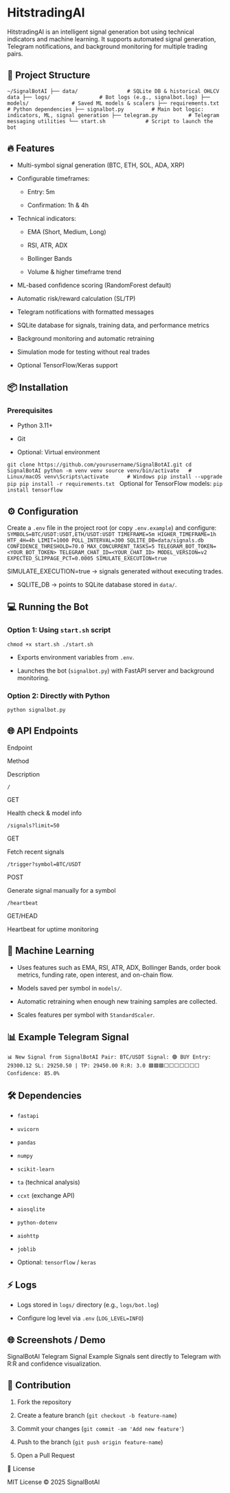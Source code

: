 # HitstradingAI
 
HitstradingAI is an intelligent signal generation bot using technical indicators and machine learning. It supports automated signal generation, Telegram notifications, and background monitoring for multiple trading pairs.
  
## 📂 Project Structure
 `~/SignalBotAI ├── data/                # SQLite DB & historical OHLCV data ├── logs/                # Bot logs (e.g., signalbot.log) ├── models/              # Saved ML models & scalers ├── requirements.txt     # Python dependencies ├── signalbot.py         # Main bot logic: indicators, ML, signal generation ├── telegram.py          # Telegram messaging utilities └── start.sh             # Script to launch the bot `  
## 🔥 Features
 
 
- Multi-symbol signal generation (BTC, ETH, SOL, ADA, XRP)
 
- Configurable timeframes: 
 
  - Entry: 5m
 
  - Confirmation: 1h & 4h
 

 
 
- Technical indicators: 
 
  - EMA (Short, Medium, Long)
 
  - RSI, ATR, ADX
 
  - Bollinger Bands
 
  - Volume & higher timeframe trend
 

 
 
- ML-based confidence scoring (RandomForest default)
 
- Automatic risk/reward calculation (SL/TP)
 
- Telegram notifications with formatted messages
 
- SQLite database for signals, training data, and performance metrics
 
- Background monitoring and automatic retraining
 
- Simulation mode for testing without real trades
 
- Optional TensorFlow/Keras support
 

  
## 📦 Installation
 
### Prerequisites
 
 
- Python 3.11+
 
- Git
 
- Optional: Virtual environment
 

 `git clone https://github.com/yourusername/SignalBotAI.git cd SignalBotAI python -m venv venv source venv/bin/activate   # Linux/macOS venv\Scripts\activate      # Windows pip install --upgrade pip pip install -r requirements.txt ` 
Optional for TensorFlow models:
 `pip install tensorflow `  
## ⚙️ Configuration
 
Create a `.env` file in the project root (or copy `.env.example`) and configure:
 `SYMBOLS=BTC/USDT:USDT,ETH/USDT:USDT TIMEFRAME=5m HIGHER_TIMEFRAME=1h HTF_4H=4h LIMIT=1000 POLL_INTERVAL=300 SQLITE_DB=data/signals.db CONFIDENCE_THRESHOLD=70.0 MAX_CONCURRENT_TASKS=5 TELEGRAM_BOT_TOKEN=<YOUR_BOT_TOKEN> TELEGRAM_CHAT_ID=<YOUR_CHAT_ID> MODEL_VERSION=v2 EXPECTED_SLIPPAGE_PCT=0.0005 SIMULATE_EXECUTION=true ` 
 
 SIMULATE_EXECUTION=true → signals generated without executing trades.
 
- SQLITE_DB → points to SQLite database stored in `data/`.
 

  
## 💻 Running the Bot
 
### Option 1: Using `start.sh` script
 `chmod +x start.sh ./start.sh ` 
 
- Exports environment variables from `.env`.
 
- Launches the bot (`signalbot.py`) with FastAPI server and background monitoring.
 

 
### Option 2: Directly with Python
 `python signalbot.py `  
## 🌐 API Endpoints
 
  
 
Endpoint
 
Method
 
Description
 
   
 
`/`
 
GET
 
Health check & model info
 
 
 
`/signals?limit=50`
 
GET
 
Fetch recent signals
 
 
 
`/trigger?symbol=BTC/USDT`
 
POST
 
Generate signal manually for a symbol
 
 
 
`/heartbeat`
 
GET/HEAD
 
Heartbeat for uptime monitoring
 
  
  
## 🧠 Machine Learning
 
 
- Uses features such as EMA, RSI, ATR, ADX, Bollinger Bands, order book metrics, funding rate, open interest, and on-chain flow.
 
- Models saved per symbol in `models/`.
 
- Automatic retraining when enough new training samples are collected.
 
- Scales features per symbol with `StandardScaler`.
 

  
## 📊 Example Telegram Signal
 `📊 New Signal from SignalBotAI Pair: BTC/USDT Signal: 🟢 BUY Entry: 29300.12 SL: 29250.50 | TP: 29450.00 R:R: 3.0 🟩🟩🟩⬜⬜⬜⬜⬜⬜⬜ Confidence: 85.0% `  
## 🛠 Dependencies
 
 
- `fastapi`
 
- `uvicorn`
 
- `pandas`
 
- `numpy`
 
- `scikit-learn`
 
- `ta` (technical analysis)
 
- `ccxt` (exchange API)
 
- `aiosqlite`
 
- `python-dotenv`
 
- `aiohttp`
 
- `joblib`
 
- Optional: `tensorflow` / `keras`
 

  
## ⚡ Logs
 
 
- Logs stored in `logs/` directory (e.g., `logs/bot.log`)
 
- Configure log level via `.env` (`LOG_LEVEL=INFO`)
 

  
## 🌐 Screenshots / Demo
 
SignalBotAI Telegram Signal Example Signals sent directly to Telegram with R:R and confidence visualization.
  
## 🤝 Contribution
 
 
1. Fork the repository
 
2. Create a feature branch (`git checkout -b feature-name`)
 
3. Commit your changes (`git commit -am 'Add new feature'`)
 
4. Push to the branch (`git push origin feature-name`)
 
5. Open a Pull Request
 

  
📜 License
 
MIT License © 2025 SignalBotAI
 
